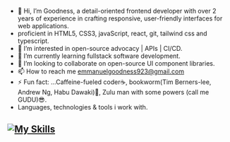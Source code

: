 - 👋 Hi, I’m Goodness, a detail-oriented frontend developer with over 2 years of experience in crafting responsive, user-friendly interfaces for web applications.
- proficient in HTML5, CSS3, javaScript, react, git, tailwind css and typescript.
- 👀 I’m interested in open-source advocacy | APIs | CI/CD. 
- 🌱 I’m currently learning fullstack software development.
- 💞️ I’m looking to collaborate on open-source UI component libraries.
- 📫 How to reach me emmanuelgoodness923@gmail.com
- ⚡ Fun fact: ...Caffeine-fueled coder☕, bookworm(Tim Berners-lee, Andrew Ng, Habu Dawaki)📖, Zulu man with some powers (call me GUDU)😎.
- 
  Languages, technologies & tools i work with.
  
[![My Skills](https://skillicons.dev/icons?i=js,html,css,tailwind,react,blockchain,redux,git,typescript,github,vscode,firebase )](https://skillicons.dev)
-  
<!---
Devgoodness/Devgoodness is a ✨ special ✨ repository because its `README.md` (this file) appears on your GitHub profile.
You can click the Preview link to take a look at your changes.
--->
